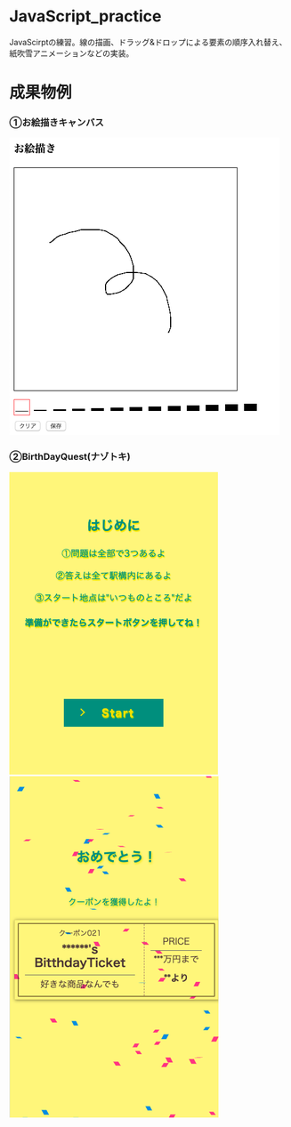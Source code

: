 # JavaScript_practice
JavaScirptの練習。線の描画、ドラッグ&ドロップによる要素の順序入れ替え、紙吹雪アニメーションなどの実装。

# 成果物例
### ①お絵描きキャンバス
![drawing](drawing.png)

### ②BirthDayQuest(ナゾトキ)
![BirthDayQuest](BirthDayQuest.png)
![BirthDayQuest2](BirthDayQuest2.png)
